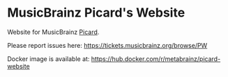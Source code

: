# MusicBrainz Picard's Website

Website for MusicBrainz [Picard](https://picard.musicbrainz.org/).

Please report issues here: https://tickets.musicbrainz.org/browse/PW

Docker image is available at: https://hub.docker.com/r/metabrainz/picard-website
